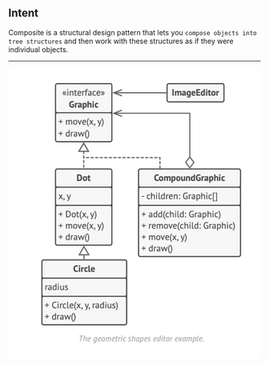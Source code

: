 ## Intent

Composite is a structural design pattern that lets you `compose objects into tree structures` and then work with these structures as if they were individual objects.

***

![Composite Pattern UML Diagram](https://github.com/muarshad01/Java-Design-Patterns/blob/main/Diagrams/composite/composite.png)
